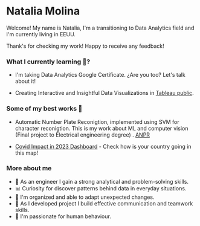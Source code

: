 # Natalia Molina

Welcome! My name is Natalia, I'm a transitioning to Data Analytics field and I'm currently living in EEUU.  

Thank's for checking my work! Happy to receive any feedback! 


### What I currently learning 🌱?

- I'm taking Data Analytics Google Certificate. ¿Are you too? Let's talk about it!

- Creating Interactive and Insightful Data Visualizations in [Tableau public](https://public.tableau.com/app/profile/natalia.molina7375).


### Some of my best works 🚀

-  Automatic Number Plate Reconigtion, implemented using SVM for character reconigtion. This is my work about ML and computer vision (Final project to Electrical engineering degree) . [ANPR](http://https://github.com/natsdev/Character_extraction "ANPR")

- [Covid Impact in 2023 Dashboard](https://public.tableau.com/app/profile/natalia.molina7375/viz/CovidAnalysis2023_16823665003210/Dashboard1) - Check how is your country going in this map! 


### More about me 

- 🔧 As an engineer I gain a strong analytical and problem-solving skills.
- 📊 Curiosity for discover patterns behind data in everyday situations.
- 📅 I'm organized and able to adapt unexpected changes.
- 👥 As I developed project I build effective communication and teamwork skills.
- 🧠 I'm passionate for human behaviour. 


